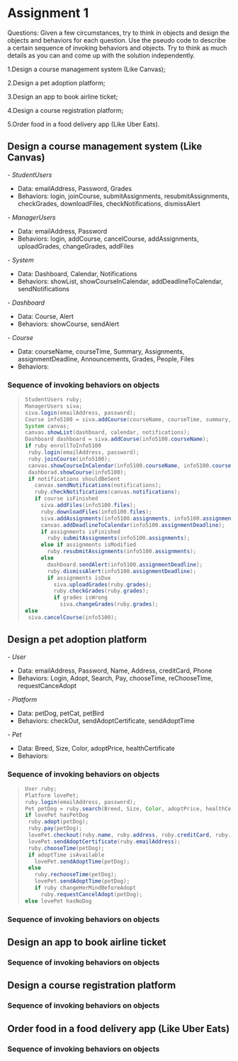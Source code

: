 # Assignment 1

Questions:
Given a few circumstances, try to think in objects and design the objects and behaviors for each question. Use the pseudo code to describe a certain sequence of invoking behaviors and objects. Try to think as much details as you can and come up with the solution independently.

1.Design a course management system (Like Canvas);

2.Design a pet adoption platform;

3.Design an app to book airline ticket;

4.Design a course registration platform;

5.Order food in a food delivery app (Like Uber Eats).

## Design a course management system (Like Canvas)

*- StudentUsers*

* Data: emailAddress, Password, Grades
* Behaviors: login, joinCourse, submitAssignments, resubmitAssignments, checkGrades, downloadFiles, checkNotifications, dismissAlert

*- ManagerUsers*

* Data: emailAddress, Password
* Behaviors: login, addCourse, cancelCourse, addAssignments, uploadGrades, changeGrades, addFiles

*- System*

* Data: Dashboard, Calendar, Notifications
* Behaviors: showList, showCourseInCalendar, addDeadlineToCalendar, sendNotifications

*- Dashboard*

* Data: Course, Alert
* Behaviors: showCourse, sendAlert

*- Course*

* Data: courseName, courseTime, Summary, Assignments, assignmentDeadline, Announcements, Grades, People, Files
* Behaviors: 

### Sequence of invoking behaviors on objects

>```java
>StudentUsers ruby;
>ManagerUsers siva;
>siva.login(emailAddress, password);
>Course info5100 = siva.addCourse(courseName, courseTime, summary, assignments, announcements, grades, people, files);
>System canvas;
>canvas.showList(dashboard, calendar, notifications);
>Dashboard dashboard = siva.addCourse(info5100.courseName);
>if ruby enrollToInfo5100
>  ruby.login(emailAddress, password);
>  ruby.joinCourse(info5100);
>  canvas.showCourseInCalendar(info5100.courseName, info5100.courseTime);
>  dashborad.showCourse(info5100);
>  if notifications shouldBeSent
>    canvas.sendNotifications(notifications);
>    ruby.checkNotifications(canvas.notifications);
>    if course isFinished
>      siva.addFiles(info5100.files);
>      ruby.downloadFiles(info5100.files);
>      siva.addAssignments(info5100.assignments, info5100.assignmentDeadline);
>      canvas.addDeadlineToCalendar(info5100.assignmentDeadline);
>      if assignments isFinished 
>        ruby.submitAssignments(info5100.assignments);
>      else if assignments isModified
>        ruby.resubmitAssignments(info5100.assignments);
>      else
>        dashboard.sendAlert(info5100.assignmentDeadline);
>        ruby.dismissAlert(info5100.assignmentDeadline);
>        if assignments isDue
>          siva.uploadGrades(ruby.grades);
>          ruby.checkGrades(ruby.grades);
>          if grades isWrong
>            siva.changeGrades(ruby.grades);
>else
>  siva.cancelCourse(info5100);  
>```

## Design a pet adoption platform

*- User*

* Data: emailAddress, Password, Name, Address, creditCard, Phone
* Behaviors: Login, Adopt, Search, Pay, chooseTime, reChooseTime, requestCanceAdopt

*- Platform*

* Data: petDog, petCat, petBird
* Behaviors: checkOut, sendAdoptCertificate, sendAdoptTime

*- Pet*

* Data: Breed, Size, Color, adoptPrice, healthCertificate
* Behaviors:

### Sequence of invoking behaviors on objects

>```java
>User ruby;
>Platform lovePet;
>ruby.login(emailAddress, password);
>Pet petDog = ruby.search(Breed, Size, Color, adoptPrice, healthCertificate);
>if lovePet hasPetDog
>  ruby.adopt(petDog);
>  ruby.pay(petDog);
>  lovePet.checkout(ruby.name, ruby.address, ruby.creditCard, ruby.phone);
>  lovePet.sendAdoptCertificate(ruby.emailAddress);
>  ruby.chooseTime(petDog);
>  if adoptTime isAvailable
>    lovePet.sendAdoptTime(petDog);
>  else
>    ruby.rechooseTime(petDog);
>    lovePet.sendAdoptTime(petDog);
>    if ruby changeHerMindBeforeAdopt
>      ruby.requestCancelAdopt(petDog);
>else lovePet hasNoDog
>```

### Sequence of invoking behaviors on objects

## Design an app to book airline ticket

### Sequence of invoking behaviors on objects

## Design a course registration platform

### Sequence of invoking behaviors on objects

## Order food in a food delivery app (Like Uber Eats)

### Sequence of invoking behaviors on objects
